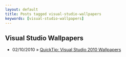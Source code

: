 ```yaml
---
layout: default
title: Posts tagged visual-studio-wallpapers
keywords: [visual-studio-wallpapers]
---
```

<h2 class="category">Visual Studio Wallpapers</h2>
<ul class="posts">
<li>
<p>
<span class="date">02/10/2010</span> &raquo; 
<a href="/blog/quicktip-visual-studio-2010-wallpapers">QuickTip: Visual Studio 2010 Wallpapers</a>
</p>
</li> 
</ul>
